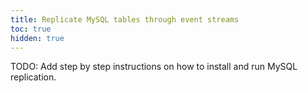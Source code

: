 ```yaml
---
title: Replicate MySQL tables through event streams
toc: true
hidden: true
---
```


TODO:  Add step by step instructions on how to install and run MySQL replication.
